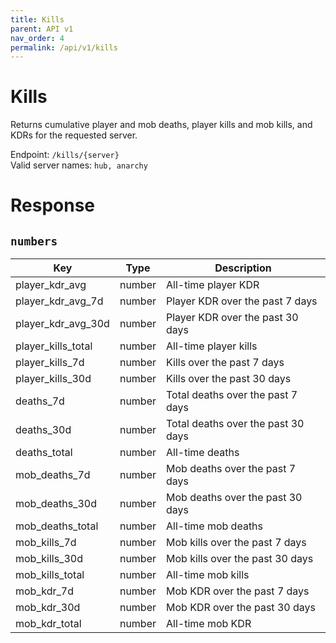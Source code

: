 ```yaml
---
title: Kills
parent: API v1
nav_order: 4
permalink: /api/v1/kills
---
```


# Kills

Returns cumulative player and mob deaths, player kills and mob kills, and KDRs for the requested server.

Endpoint: `/kills/{server}`
<br />
Valid server names: `hub, anarchy`

# Response

## `numbers`

| Key                   | Type   | Description                        |
|-----------------------|--------|------------------------------------|
| player\_kdr\_avg      | number | All\-time player KDR               |
| player\_kdr\_avg\_7d  | number | Player KDR over the past 7 days    |
| player\_kdr\_avg\_30d | number | Player KDR over the past 30 days   |
| player\_kills\_total  | number | All\-time player kills             |
| player\_kills\_7d     | number | Kills over the past 7 days         |
| player\_kills\_30d    | number | Kills over the past 30 days        |
| deaths\_7d            | number | Total deaths over the past 7 days  |
| deaths\_30d           | number | Total deaths over the past 30 days |
| deaths\_total         | number | All\-time deaths                   |
| mob\_deaths\_7d       | number | Mob deaths over the past 7 days    |
| mob\_deaths\_30d      | number | Mob deaths over the past 30 days   |
| mob\_deaths\_total    | number | All\-time mob deaths               |
| mob\_kills\_7d        | number | Mob kills over the past 7 days     |
| mob\_kills\_30d       | number | Mob kills over the past 30 days    |
| mob\_kills\_total     | number | All\-time mob kills                |
| mob\_kdr\_7d          | number | Mob KDR over the past 7 days       |
| mob\_kdr\_30d         | number | Mob KDR over the past 30 days      |
| mob\_kdr\_total       | number | All\-time mob KDR                  |

